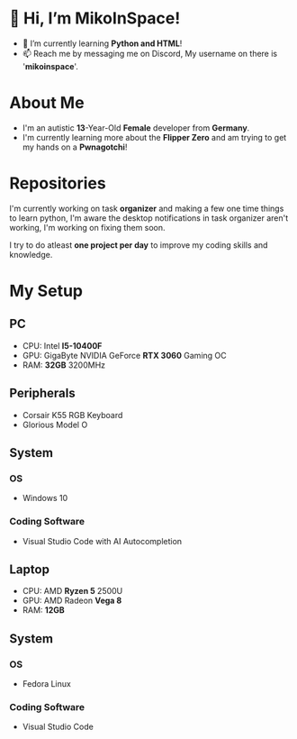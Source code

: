 # 👋 Hi, I’m MikoInSpace!
- 🌱 I’m currently learning __Python and HTML__!
- 📫 Reach me by messaging me on Discord, My username on there is '**mikoinspace**'.

# About Me
- I'm an autistic **13**-Year-Old __Female__ developer from __Germany__.
- I'm currently learning more about the __Flipper Zero__ and am trying to get my hands on a __Pwnagotchi__!

# Repositories

I'm currently working on task __organizer__ and making a few one time things to learn python, I'm aware the desktop notifications in task organizer aren't working, I'm working on fixing them soon.

I try to do atleast __one project per day__ to improve my coding skills and knowledge.

# My Setup
## PC
- CPU: Intel __I5-10400F__
- GPU: GigaByte NVIDIA GeForce __RTX 3060__ Gaming OC
- RAM: __32GB__ 3200MHz

## Peripherals
- Corsair K55 RGB Keyboard
- Glorious Model O

## System
### OS
- Windows 10
### Coding Software
- Visual Studio Code with AI Autocompletion

## Laptop
- CPU: AMD __Ryzen 5__ 2500U
- GPU: AMD Radeon __Vega 8__
- RAM: __12GB__

## System
### OS
- Fedora Linux
### Coding Software
- Visual Studio Code
  
